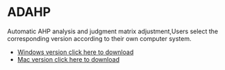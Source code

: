 # ADAHP
Automatic AHP analysis and judgment matrix adjustment,Users select the corresponding version according to their own computer system.<br>
* [Windows version click here to download](https://github.com/gccaizr/ADAHP/releases/download/v1.0/windows_redistribution.zip)<br>
* [Mac version click here to download](https://github.com/gccaizr/ADAHP/releases/download/v1.0/macos_redistribution.zip)<br>
